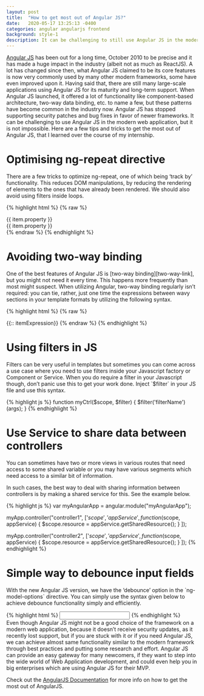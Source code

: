 ```yaml
---
layout: post
title:  "How to get most out of Angular JS?"
date:   2020-05-17 13:25:13 -0400
categories: angular angularjs frontend
background: style-1
description: It can be challenging to still use Angular JS in the modern web application, but it is not impossible. Here are a few tips and tricks to get the most out of Angular JS, that I learned over the course of my internship.
---
```

[Angular JS][angular-link] has been out for a long time, October 2010 to be precise and it has made a huge impact in the industry (albeit not as much as ReactJS). A lot has changed since then, what Angular JS claimed to be its core features is now very commonly used by many other modern frameworks, some have even improved upon it. Having said that, there are still many large-scale applications using Angular JS for its maturity and long-term support. When Angular JS launched, it offered a lot of functionality like component-based architecture, two-way data binding, etc. to name a few, but these patterns have become common in the industry now. Angular JS has stopped supporting security patches and bug fixes in favor of newer frameworks. It can be challenging to use Angular JS in the modern web application, but it is not impossible. Here are a few tips and tricks to get the most out of Angular JS, that I learned over the course of my internship.

<h1>Optimising ng-repeat directive</h1>
There are a few tricks to optimize ng-repeat, one of which being ‘track by’ functionality. This reduces DOM manipulations, by reducing the rendering of elements to the ones that have already been rendered. We should also avoid using filters inside loops.

{% highlight html %}
{% raw %}
<!-- Commonly used ng-repeat  -->
<div ng-repeat="item in items">
 {{ item.property }}
</div>

<!-- ng-repeat with track by  -->
<div ng-repeat="item in items track by item.id">
 {{ item.property }}
</div>
 {% endraw %}
{% endhighlight %}


<h1>Avoiding two-way binding</h1>
One of the best features of Angular JS is [two-way binding][two-way-link], but you might not need it every time. This happens more frequently than most might suspect. When utilizing Angular, two-way binding regularly isn’t required: you can tie, rather, just one time the expressions between wavy sections in your template formats by utilizing the following syntax.

{% highlight html %}
{% raw %}
<!-- Appending :: before the expression  -->
{{:: itemExpression}}
 {% endraw %}
{% endhighlight %}

<h1>Using filters in JS</h1>
Filters can be very useful in templates but sometimes you can come across a use case where you need to use filters inside your Javascript factory or Component or Service. When you do require a filter in your Javascript though, don’t panic use this to get your work done. Inject `$filter` in your JS file and use this syntax.

{% highlight js %}
function myCtrl($scope, $filter)
{
    $filter('filterName')(args);
}
{% endhighlight %}

<h1>Use Service to share data between controllers</h1>
You can sometimes have two or more views in various routes that need access to some shared variable or you may have various segments which need access to a similar bit of information.

In such cases, the best way to deal with sharing information between controllers is by making a shared service for this. See the example below.

{% highlight js %}
var myAngularApp = angular.module("myAngularApp");
 
myApp.controller("controller1", ['$scope', 'appService',
    function ($scope, appService) {
    $scope.resource = appService.getSharedResource();
  }
]);
 
myApp.controller("controller2", ['$scope', 'appService',
    function ($scope, appService) {
    $scope.resource = appService.getSharedResource();
  }
]);
{% endhighlight %}

<h1>Simple way to debounce input fields</h1>
With the new Angular JS version, we have the ‘debounce’ option in the `ng-model-options` directive. You can simply use the syntax given below to achieve debounce functionality simply and efficiently.

{% highlight html %}
<input ng-model="searchValue" ng-model-options="{debounce: 500}"/>
{% endhighlight %}
<br/>
Even though Angular JS might not be a good choice of the framework on a modern web application, because it doesn’t receive security updates, as it recently lost support, but if you are stuck with it or if you need Angular JS, we can achieve almost same functionality similar to the modern framework through best practices and putting some research and effort. Angular JS can provide an easy gateway for many newcomers, if they want to step into the wide world of Web Application development, and could even help you in big enterprises which are using Angular JS for their MVP.

Check out the [AngularJS Documentation][angularjs-docs] for more info on how to get the most out of AngularJS.

[angularjs-docs]: https://docs.angularjs.org/guide
[angular-link]: https://angularjs.org/
[two-way-link]: https://docs.angularjs.org/tutorial/step_06